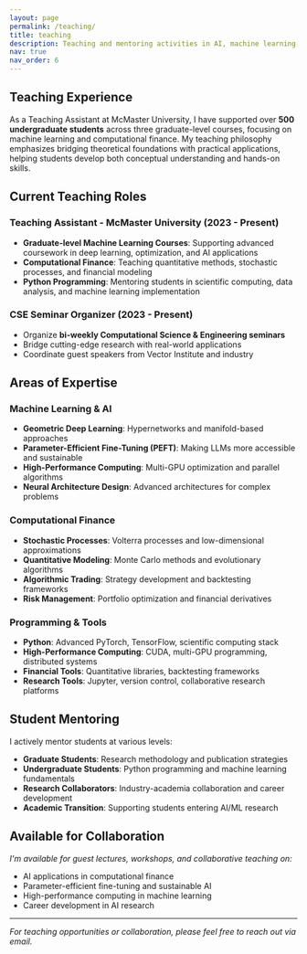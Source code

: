 ```yaml
---
layout: page
permalink: /teaching/
title: teaching
description: Teaching and mentoring activities in AI, machine learning, and computational finance.
nav: true
nav_order: 6
---
```


## Teaching Experience

As a Teaching Assistant at McMaster University, I have supported over **500 undergraduate students** across three graduate-level courses, focusing on machine learning and computational finance. My teaching philosophy emphasizes bridging theoretical foundations with practical applications, helping students develop both conceptual understanding and hands-on skills.

## Current Teaching Roles

### Teaching Assistant - McMaster University (2023 - Present)
- **Graduate-level Machine Learning Courses**: Supporting advanced coursework in deep learning, optimization, and AI applications
- **Computational Finance**: Teaching quantitative methods, stochastic processes, and financial modeling
- **Python Programming**: Mentoring students in scientific computing, data analysis, and machine learning implementation

### CSE Seminar Organizer (2023 - Present)
- Organize **bi-weekly Computational Science & Engineering seminars**
- Bridge cutting-edge research with real-world applications
- Coordinate guest speakers from Vector Institute and industry

## Areas of Expertise

### Machine Learning & AI
- **Geometric Deep Learning**: Hypernetworks and manifold-based approaches
- **Parameter-Efficient Fine-Tuning (PEFT)**: Making LLMs more accessible and sustainable
- **High-Performance Computing**: Multi-GPU optimization and parallel algorithms
- **Neural Architecture Design**: Advanced architectures for complex problems

### Computational Finance
- **Stochastic Processes**: Volterra processes and low-dimensional approximations
- **Quantitative Modeling**: Monte Carlo methods and evolutionary algorithms
- **Algorithmic Trading**: Strategy development and backtesting frameworks
- **Risk Management**: Portfolio optimization and financial derivatives

### Programming & Tools
- **Python**: Advanced PyTorch, TensorFlow, scientific computing stack
- **High-Performance Computing**: CUDA, multi-GPU programming, distributed systems
- **Financial Tools**: Quantitative libraries, backtesting frameworks
- **Research Tools**: Jupyter, version control, collaborative research platforms

## Student Mentoring

I actively mentor students at various levels:
- **Graduate Students**: Research methodology and publication strategies
- **Undergraduate Students**: Python programming and machine learning fundamentals  
- **Research Collaborators**: Industry-academia collaboration and career development
- **Academic Transition**: Supporting students entering AI/ML research

## Available for Collaboration

*I'm available for guest lectures, workshops, and collaborative teaching on:*
- AI applications in computational finance
- Parameter-efficient fine-tuning and sustainable AI
- High-performance computing in machine learning
- Career development in AI research

---

*For teaching opportunities or collaboration, please feel free to reach out via email.*
